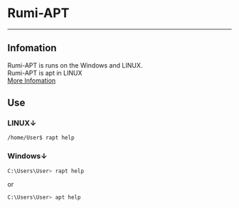 # Rumi-APT
___
## Infomation
Rumi-APT is runs on the Windows and LINUX.<BR>
Rumi-APT is apt in LINUX<BR>
[More Infomation](https://rumiserver.com/rumistore/RumiAPT.html)

## Use
### LINUX↓
```sh
/home/User$ rapt help
```
### Windows↓
```sh
C:\Users\User> rapt help
```
or
```sh
C:\Users\User> apt help
```